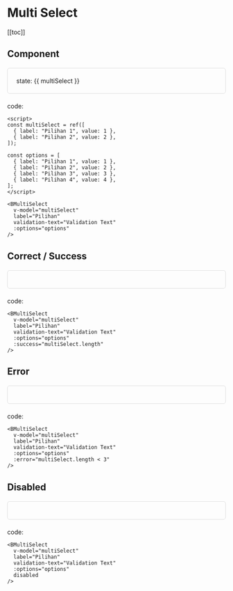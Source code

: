 <script setup>
import '../src/components/index.scss'
import { ref } from 'vue';
import BMultiSelect from '../src/components/multiSelect/BMultiSelect.vue'

const multiSelect = ref([
  { label: 'Pilihan 1', value: 1},
  { label: 'Pilihan 2', value: 2},
])

const options = [
  { label: 'Pilihan 1', value: 1},
  { label: 'Pilihan 2', value: 2},
  { label: 'Pilihan 3', value: 3},
  { label: 'Pilihan 4', value: 4},
]
</script>

# Multi Select

[[toc]]

## Component

<div class="card">
  <BMultiSelect
    v-model="multiSelect"
    label="Pilihan"
    validation-text="Validation Text"
    :options="options"
  />
  <div>
    <p>state: {{ multiSelect }}</p>
  </div>
</div>

code:

```vue
<script>
const multiSelect = ref([
  { label: "Pilihan 1", value: 1 },
  { label: "Pilihan 2", value: 2 },
]);

const options = [
  { label: "Pilihan 1", value: 1 },
  { label: "Pilihan 2", value: 2 },
  { label: "Pilihan 3", value: 3 },
  { label: "Pilihan 4", value: 4 },
];
</script>

<BMultiSelect
  v-model="multiSelect"
  label="Pilihan"
  validation-text="Validation Text"
  :options="options"
/>
```

## Correct / Success

<div class="card">
  <BMultiSelect
    v-model="multiSelect"
    label="Pilihan"
    validation-text="Validation Text"
    :options="options"
    :success="multiSelect.length"
  />
</div>

code:

```vue
<BMultiSelect
  v-model="multiSelect"
  label="Pilihan"
  validation-text="Validation Text"
  :options="options"
  :success="multiSelect.length"
/>
```

## Error

<div class="card">
  <BMultiSelect
    v-model="multiSelect"
    label="Pilihan"
    validation-text="Validation Text"
    :options="options"
    :error="multiSelect.length < 3"
  />
</div>

code:

```vue
<BMultiSelect
  v-model="multiSelect"
  label="Pilihan"
  validation-text="Validation Text"
  :options="options"
  :error="multiSelect.length < 3"
/>
```

## Disabled

<div class="card">
  <BMultiSelect
    v-model="multiSelect"
    label="Pilihan"
    validation-text="Validation Text"
    :options="options"
    disabled
  />
</div>

code:

```vue
<BMultiSelect
  v-model="multiSelect"
  label="Pilihan"
  validation-text="Validation Text"
  :options="options"
  disabled
/>
```

<style>
  .card {
    margin: 20px 0;
    padding: 20px;
    border: 1px solid #ddd;
    border-radius: 5px;
    line-height: normal;
  }

  .card p {
    margin: 0
  }
  .card * {
    line-height: normal;
  }
</style>
